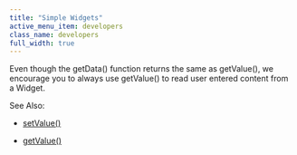 ```yaml
---
title: "Simple Widgets"
active_menu_item: developers
class_name: developers
full_width: true
---
```



Even though the getData() function returns the same as getValue(), we encourage you to always use getValue() to read user entered content from a Widget.

See Also:

 - [setValue()](../../../../client-api/widget-data-state-manipulation/refsetvalue.htm)

 - [getValue()](../../../../client-api/widget-data-state-manipulation/refgetvalue.htm)

